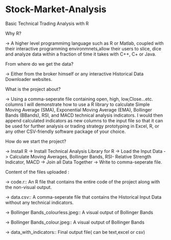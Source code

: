 # Stock-Market-Analysis
Basic Technical Trading Analysis with R


Why R?

-> A higher level programmimg language such as R or Matlab, coupled with their interactive programming environmnets,allow their users to slice, dice and analyze data within a fraction of time it takes with C++, C+ or Java.

From where do we get the data?

-> Either from the broker himself or any interactive Historical Data Downloader websites.

What is the project about?

-> Using a comma-seperate file containing open, high, low,Close...etc. columns I will demonstrate how to use a R library to calculate Simple Moving Average (SMA), Exponential Moving Average (EMA), Bollinger Bands (BBands), RSI, and MACD technical analysis indicators. I  would then append calculated indicators as new columns to the input file so that it can be used for further analysis or trading strategy prototyping in Excel, R, or any other CSV-friendly software package of your choice.

How do we start the project?

-> Install R -> Install Technical Analysis Library for R -> Load the Input Data -> Calculate Moving Averages, Bollinger Bands, RSI- Relative Strength Indicator, MACD -> Join all Data Together -> Write to comma-seperate file.

Content of the files uploaded :

-> code.r::  An R file that contains the entire code of the project along with the non-visual output.

-> data.csv::  A comma-seperate file that contains the  Historical Input Data without any technical indicators.

-> Bollinger Bands_colourless.jpeg:: A visual output of Bollinger Bands

-> Bollinger Bands_colour.jpeg:: A visual output of Bollinger Bands

-> data_with_indicators:: Final output file( can be text,excel or csv)

